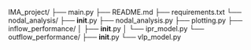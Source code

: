 IMA_project/
├── main.py
├── README.md
├── requirements.txt
└── nodal_analysis/
    ├── __init__.py
    ├── nodal_analysis.py
    ├── plotting.py
    ├── inflow_performance/
    │   ├── __init__.py
    │   └── ipr_model.py
    └── outflow_performance/
        ├── __init__.py
        └── vlp_model.py
